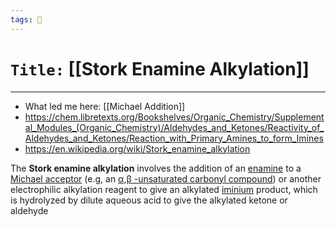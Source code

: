 ```yaml
---
tags: 🧪
---
```

# `Title:` [[Stork Enamine Alkylation]]
--- 

- What led me here: [[Michael Addition]]
- https://chem.libretexts.org/Bookshelves/Organic_Chemistry/Supplemental_Modules_(Organic_Chemistry)/Aldehydes_and_Ketones/Reactivity_of_Aldehydes_and_Ketones/Reaction_with_Primary_Amines_to_form_Imines
- https://en.wikipedia.org/wiki/Stork_enamine_alkylation

The **Stork enamine alkylation** involves the addition of an [enamine](https://en.wikipedia.org/wiki/Enamine "Enamine") to a [Michael acceptor](https://en.wikipedia.org/wiki/Michael_acceptor "Michael acceptor") (e.g, an [α,β -unsaturated carbonyl compound](https://en.wikipedia.org/wiki/Enone "Enone")) or another electrophilic alkylation reagent to give an alkylated [iminium](https://en.wikipedia.org/wiki/Iminium "Iminium") product, which is hydrolyzed by dilute aqueous acid to give the alkylated ketone or aldehyde
